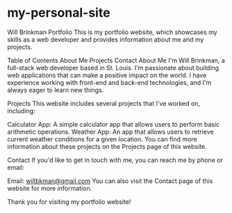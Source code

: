 # my-personal-site
Will Brinkman Portfolio
This is my portfolio website, which showcases my skills as a web developer and provides information about me and my projects.

Table of Contents
About Me
Projects
Contact
About Me
I'm Will Brinkman, a full-stack web developer based in St. Louis. I'm passionate about building web applications that can make a positive impact on the world. I have experience working with front-end and back-end technologies, and I'm always eager to learn new things.

Projects
This website includes several projects that I've worked on, including:

Calculator App: A simple calculator app that allows users to perform basic arithmetic operations.
Weather App: An app that allows users to retrieve current weather conditions for a given location.
You can find more information about these projects on the Projects page of this website.

Contact
If you'd like to get in touch with me, you can reach me by phone or email:

Email: willbkman@gmail.com
You can also visit the Contact page of this website for more information.

Thank you for visiting my portfolio website!

